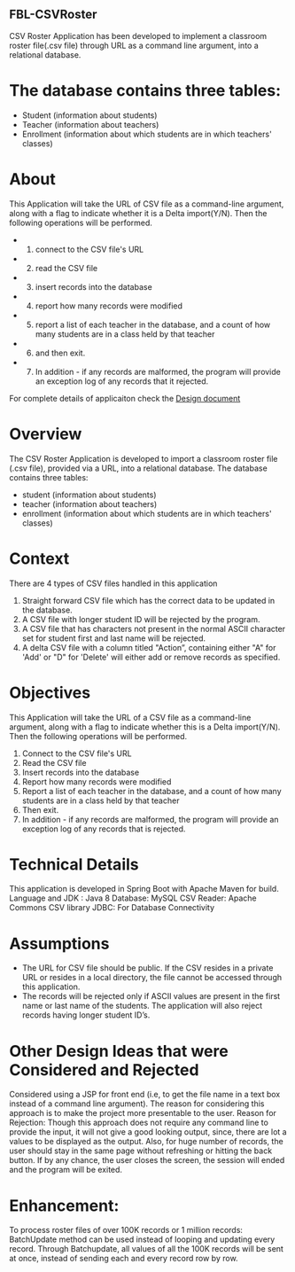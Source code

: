 ## FBL-CSVRoster

CSV Roster Application has been developed to implement a classroom roster file(.csv file) through URL as a command line argument, into a relational database. 

# The database contains three tables:

* Student (information about students)
* Teacher (information about teachers)
* Enrollment (information about which students are in which teachers' classes)

# About
This Application will take the URL of CSV file as a command-line argument, along with a flag to indicate whether it is a Delta import(Y/N). Then the following operations will be performed.
* 1.	connect to the CSV file's URL
* 2.	read the CSV file
* 3.	insert records into the database
* 4.	report how many records were modified
* 5.	report a list of each teacher in the database, and a count of how many students are in a class held by that teacher
* 6.	and then exit.
* 7.	In addition - if any records are malformed, the program will provide an exception log of any records that it rejected.


For complete details of applicaiton check the [Design document](https://github.com/akilaak88/fbl-csvroster/blob/master/Design%20Document.docx)

# Overview
The CSV Roster Application is developed to import a classroom roster file (.csv file), provided via a URL, into a relational database. The database contains three tables:
*	student (information about students)
*	teacher (information about teachers)
*	enrollment (information about which students are in which teachers' classes)

# Context
There are 4 types of CSV files handled in this application
1. Straight forward CSV file which has the correct data to be updated in the database. 
2. A CSV file with longer student ID will be rejected by the program. 
3. A CSV file that has characters not present in the normal ASCII character set for student first and last name will be rejected.
4. A delta CSV file with a column titled "Action”, containing either "A" for 'Add' or "D" for 'Delete' will either add or remove records as specified.

# Objectives
This Application will take the URL of a CSV file as a command-line argument, along with a flag to indicate whether this is a Delta import(Y/N). Then the following operations will be performed.
1.	Connect to the CSV file's URL
2.	Read the CSV file
3.	Insert records into the database
4.	Report how many records were modified
5.	Report a list of each teacher in the database, and a count of how many students are in a class held by that teacher
6.	Then exit.
7.	In addition - if any records are malformed, the program will provide an exception log of any records that is rejected.

# Technical Details
This application is developed in Spring Boot with Apache Maven for build.
Language and JDK : Java 8
Database: MySQL
CSV Reader: Apache Commons CSV library
JDBC: For Database Connectivity

# Assumptions
-	The URL for CSV file should be public. If the CSV resides in a private URL or resides in a local directory, the file cannot be accessed through this application.
-	The records will be rejected only if ASCII values are present in the first name or last name of the students. The application will also reject records having longer student ID’s.

# Other Design Ideas that were Considered and Rejected
Considered using a JSP for front end (i.e, to get the file name in a text box instead of a command line argument). The reason for considering this approach is to make the project more presentable to the user. 
Reason for Rejection:
Though this approach does not require any command line to provide the input, it will not give a good looking output, since, there are lot a values to be displayed as the output. Also, for huge number of records, the user should stay in the same page without refreshing or hitting the back button. If by any chance, the user closes the screen, the session will ended and the program will be exited.

# Enhancement:
To process roster files of over 100K records or 1 million records:
BatchUpdate method can be used instead of looping and updating every record. Through Batchupdate, all values of all the 100K records will be sent at once, instead of sending each and every record row by row.
